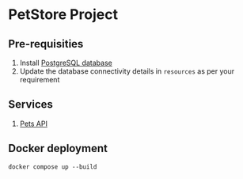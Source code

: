 # PetStore Project

## Pre-requisities
1. Install [PostgreSQL database](https://www.postgresql.org/download/)
2. Update the database connectivity details in `resources` as per your requirement

## Services
1. [Pets API](./pets-api/README.md)

## Docker deployment
```shell
docker compose up --build
```